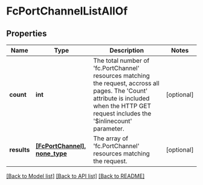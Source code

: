 # FcPortChannelListAllOf

## Properties
Name | Type | Description | Notes
------------ | ------------- | ------------- | -------------
**count** | **int** | The total number of &#39;fc.PortChannel&#39; resources matching the request, accross all pages. The &#39;Count&#39; attribute is included when the HTTP GET request includes the &#39;$inlinecount&#39; parameter. | [optional] 
**results** | [**[FcPortChannel], none_type**](FcPortChannel.md) | The array of &#39;fc.PortChannel&#39; resources matching the request. | [optional] 

[[Back to Model list]](../README.md#documentation-for-models) [[Back to API list]](../README.md#documentation-for-api-endpoints) [[Back to README]](../README.md)


